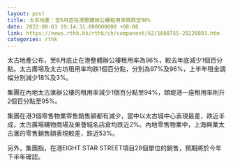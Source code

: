 ```yaml
---
layout: post
title: 太古地產：至6月底在港整體辦公樓租用率微跌至96%
date: 2022-08-03 19:14:31.000000000 +08:00
link: https://news.rthk.hk/rthk/ch/component/k2/1660755-20220803.htm
categories: rthk
---
```


太古地產公布，至6月底止在港整體辦公樓租用率為96%，較去年底減少1個百分點。太古廣場及太古坊租用率均跌1個百分點，分別為97%及96%，上半年租金調幅分別減少18%及3%。

集團在內地太古滙辦公樓的租用率減少1個百分點至94%，頤堤港一座租用率則升2個百分點至95%。

集團在港3個零售物業零售銷售額都有減少，當中以太古城中心表現最差，跌近半成，太古廣場購物商場及東薈城名店倉均跌近2%。內地零售物業中，上海興業太古滙的零售銷售額表現較差，跌近53%。 

另外，集團指，在港EIGHT STAR STREET項目28個單位的銷售，預期將於今年下半年確認。

